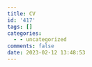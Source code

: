```yaml
---
title: CV
id: '417'
tags: []
categories:
  - - uncategorized
comments: false
date: 2023-02-12 13:48:53
---
```

